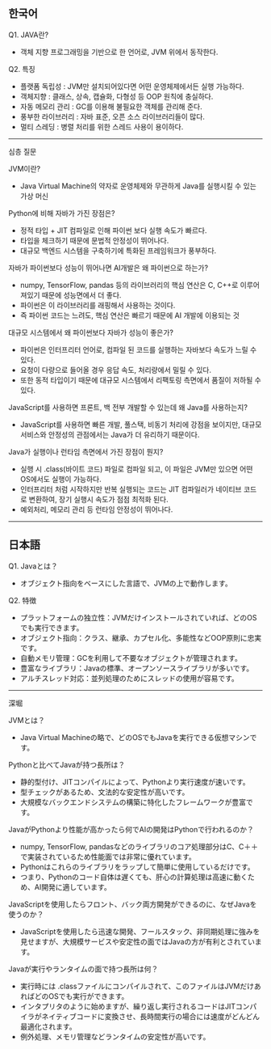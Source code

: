 ## 한국어

Q1. JAVA란?

- 객체 지향 프로그래밍을 기반으로 한 언어로, JVM 위에서 동작한다.

Q2. 특징

- 플랫폼 독립성 : JVM만 설치되어있다면 어떤 운영체제에서든 실행 가능하다.
- 객체지향 : 클래스, 상속, 캡슐화, 다형성 등 OOP 원칙에 충실하다.
- 자동 메모리 관리 : GC를 이용해 불필요한 객체를 관리해 준다.
- 풍부한 라이브러리 : 자바 표준, 오픈 소스 라이브러리들이 많다.
- 멀티 스레딩 : 병렬 처리를 위한 스레드 사용이 용이하다.

---

심층 질문

JVM이란?

- Java Virtual Machine의 약자로 운영체제와 무관하게 Java를 실행시킬 수 있는 가상 머신

Python에 비해 자바가 가진 장점은?

- 정적 타입 + JIT 컴파일로 인해 파이썬 보다 실행 속도가 빠르다.
- 타입을 체크하기 때문에 문법적 안정성이 뛰어나다.
- 대규모 백엔드 시스템을 구축하기에 특화된 프레임워크가 풍부하다.

자바가 파이썬보다 성능이 뛰어나면 AI개발은 왜 파이썬으로 하는가?

- numpy, TensorFlow, pandas 등의 라이브러리의 핵심 연산은 C, C++로 이루어져있기 때문에 성능면에서 더 좋다.
- 파이썬은 이 라이브러리를 래핑해서 사용하는 것이다.
- 즉 파이썬 코드는 느려도, 핵심 연산은 빠르기 때문에 AI 개발에 이용되는 것

대규모 시스템에서 왜 파이썬보다 자바가 성능이 좋은가?

- 파이썬은 인터프리터 언어로, 컴파일 된 코드를 실행하는 자바보다 속도가 느릴 수 있다.
- 요청이 다량으로 들어올 경우 응답 속도, 처리량에서 밀릴 수 있다.
- 또한 동적 타입이기 때문에 대규모 시스템에서 리팩토링 측면에서 품질이 저하될 수 있다.

JavaScript를 사용하면 프론트, 백 전부 개발할 수 있는데 왜 Java를 사용하는지?

- JavaScript를 사용하면 빠른 개발, 풀스택, 비동기 처리에 강점을 보이지만, 대규모 서비스와 안정성의 관점에서는 Java가 더 유리하기 때문이다.

Java가 실행이나 런타임 측면에서 가진 장점이 뭔지?

- 실행 시 .class(바이트 코드) 파일로 컴파일 되고, 이 파일은 JVM만 있으면 어떤 OS에서도 실행이 가능하다.
- 인터프리터 처럼 시작하지만 반복 실행되는 코드는 JIT 컴파일러가 네이티브 코드로 변환하여, 장기 실행시 속도가 점점 최적화 된다.
- 예외처리, 메모리 관리 등 런타임 안정성이 뛰어나다.

---

## 日本語

Q1. Javaとは？

- オブジェクト指向をベースにした言語で、JVMの上で動作します。

Q2. 特徴

- プラットフォームの独立性：JVMだけインストールされていれば、どのOSでも実行できます。
- オブジェクト指向：クラス、継承、カプセル化、多能性などOOP原則に忠実です。
- 自動メモリ管理：GCを利用して不要なオブジェクトが管理されます。
- 豊富なライブラリ：Javaの標準、オープンソースライブラリが多いです。
- アルチスレッド対応：並列処理のためにスレッドの使用が容易です。

---

深堀

JVMとは？

- Java Virtual Machineの略で、どのOSでもJavaを実行できる仮想マシンです。

Pythonと比べてJavaが持つ長所は？

- 静的型付け、JITコンパイルによって、Pythonより実行速度が速いです。
- 型チェックがあるため、文法的な安定性が高いです。
- 大規模なバックエンドシステムの構築に特化したフレームワークが豊富です。

JavaがPythonより性能が高かったら何でAIの開発はPythonで行われるのか？

- numpy, TensorFlow, pandasなどのライブラリのコア処理部分はC、C＋＋で実装されているため性能面では非常に優れています。
- Pythonはこれらのライブラリをラップして簡単に使用しているだけです。
- つまり、Pythonのコード自体は遅くても、肝心の計算処理は高速に動くため、AI開発に適しています。

JavaScriptを使用したらフロント、バック両方開発ができるのに、なぜJavaを使うのか？

- JavaScriptを使用したら迅速な開発、フールスタック、非同期処理に強みを見せますが、大規模サービスや安定性の面ではJavaの方が有利とされています。

Javaが実行やランタイムの面で持つ長所は何？

- 実行時には .classファイルにコンパイルされて、このファイルはJVMだけあればどのOSでも実行ができます。
- インタプリタのように始めますが、繰り返し実行されるコードはJITコンパイラがネイティブコードに変換させ、長時間実行の場合には速度がどんどん最適化されます。
- 例外処理、メモリ管理などランタイムの安定性が高いです。